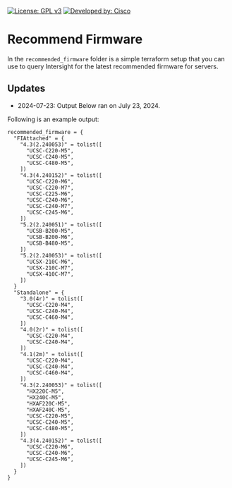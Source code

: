 [![License: GPL v3](https://img.shields.io/badge/License-GPLv3-blue.svg)](https://www.gnu.org/licenses/gpl-3.0)
[![Developed by: Cisco](https://img.shields.io/badge/Developed%20by-Cisco-blue)](https://developer.cisco.com)

# Recommend Firmware

In the `recommended_firmware` folder is a simple terraform setup that you can use to query Intersight for the latest recommended firmware for servers.  

## Updates

* 2024-07-23: Output Below ran on July 23, 2024.

Following is an example output:

```
recommended_firmware = {
  "FIAttached" = {
    "4.3(2.240053)" = tolist([
      "UCSC-C220-M5",
      "UCSC-C240-M5",
      "UCSC-C480-M5",
    ])
    "4.3(4.240152)" = tolist([
      "UCSC-C220-M6",
      "UCSC-C220-M7",
      "UCSC-C225-M6",
      "UCSC-C240-M6",
      "UCSC-C240-M7",
      "UCSC-C245-M6",
    ])
    "5.2(2.240051)" = tolist([
      "UCSB-B200-M5",
      "UCSB-B200-M6",
      "UCSB-B480-M5",
    ])
    "5.2(2.240053)" = tolist([
      "UCSX-210C-M6",
      "UCSX-210C-M7",
      "UCSX-410C-M7",
    ])
  }
  "Standalone" = {
    "3.0(4r)" = tolist([
      "UCSC-C220-M4",
      "UCSC-C240-M4",
      "UCSC-C460-M4",
    ])
    "4.0(2r)" = tolist([
      "UCSC-C220-M4",
      "UCSC-C240-M4",
    ])
    "4.1(2m)" = tolist([
      "UCSC-C220-M4",
      "UCSC-C240-M4",
      "UCSC-C460-M4",
    ])
    "4.3(2.240053)" = tolist([
      "HX220C-M5",
      "HX240C-M5",
      "HXAF220C-M5",
      "HXAF240C-M5",
      "UCSC-C220-M5",
      "UCSC-C240-M5",
      "UCSC-C480-M5",
    ])
    "4.3(4.240152)" = tolist([
      "UCSC-C220-M6",
      "UCSC-C240-M6",
      "UCSC-C245-M6",
    ])
  }
}
```
